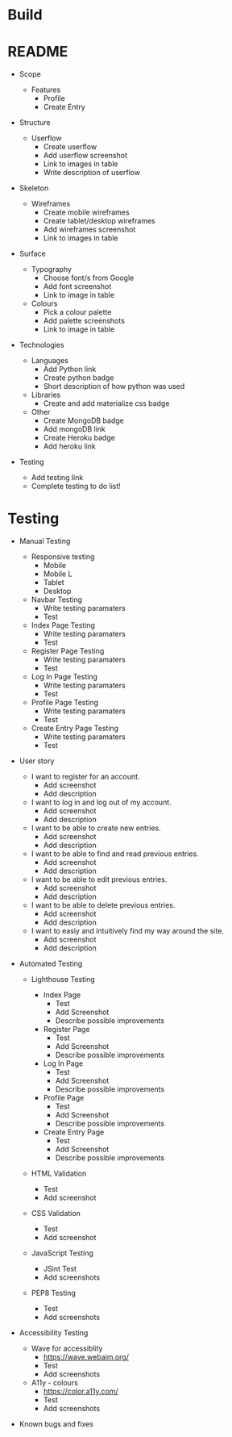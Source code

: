 # Build
# README
- Scope
    - Features
        - Profile
        - Create Entry

- Structure
    - Userflow
        - Create userflow
        - Add userflow screenshot
        - Link to images in table
        - Write description of userflow

- Skeleton
    - Wireframes
        - Create mobile wireframes
        - Create tablet/desktop wireframes
        - Add wireframes screenshot 
        - Link to images in table

- Surface
    - Typography
        - Choose font/s from Google
        - Add font screenshot
        - Link to image in table
    - Colours
        - Pick a colour palette
        - Add palette screenshots
        - Link to image in table

- Technologies
    - Languages 
        - Add Python link
        - Create python badge
        - Short description of how python was used
    - Libraries
        - Create and add materialize css badge
    - Other
        - Create MongoDB badge
        - Add mongoDB link 
        - Create Heroku badge
        - Add heroku link

- Testing 
    - Add testing link 
    - Complete testing to do list!


# Testing

- Manual Testing
    - Responsive testing
        - Mobile
        - Mobile L
        - Tablet
        - Desktop
    - Navbar Testing
        - Write testing paramaters
        - Test
    - Index Page Testing
        - Write testing paramaters
        - Test
    - Register Page Testing
        - Write testing paramaters
        - Test
    - Log In Page Testing
        - Write testing paramaters
        - Test
    - Profile Page Testing
        - Write testing paramaters
        - Test
    - Create Entry Page Testing 
        - Write testing paramaters
        - Test

- User story
    - I want to register for an account.
        - Add screenshot
        - Add description
    - I want to log in and log out of my account.
        - Add screenshot
        - Add description
    - I want to be able to create new entries.
        - Add screenshot
        - Add description
    - I want to be able to find and read previous entries.
        - Add screenshot
        - Add description
    - I want to be able to edit previous entries.
        - Add screenshot
        - Add description
    - I want to be able to delete previous entries.
        - Add screenshot
        - Add description
    - I want to easiy and intuitively find my way around the site.
        - Add screenshot
        - Add description

- Automated Testing 

    - Lighthouse Testing
        - Index Page
            - Test
            - Add Screenshot
            - Describe possible improvements
        - Register Page
            - Test
            - Add Screenshot
            - Describe possible improvements
        - Log In Page
            - Test
            - Add Screenshot
            - Describe possible improvements
        - Profile Page
            - Test
            - Add Screenshot
            - Describe possible improvements
        - Create Entry Page
            - Test
            - Add Screenshot
            - Describe possible improvements

    - HTML Validation
        - Test
        - Add screenshot
    - CSS Validation
        - Test
        - Add screenshot

    - JavaScript Testing
        - JSint Test
        - Add screenshots

    - PEP8 Testing
        - Test
        - Add screenshots

- Accessibility Testing
    - Wave for accessiblity 
        - https://wave.webaim.org/
        - Test
        - Add screenshots
    - A11y - colours
        - https://color.a11y.com/
        - Test 
        - Add screenshots

    


- Known bugs and fixes 

